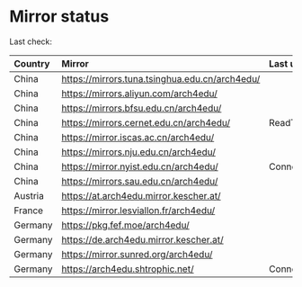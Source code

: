 <script src="./time.js"></script>
# Mirror status
Last check: <script type="text/javascript">localize(1754317887.1797543);</script>

|Country|Mirror|Last update|
|:------|:-----|:----------|
|China|https://mirrors.tuna.tsinghua.edu.cn/arch4edu/|<script type="text/javascript">localize(1754290757);</script>|
|China|https://mirrors.aliyun.com/arch4edu/|<script type="text/javascript">localize(1754290757);</script>|
|China|https://mirrors.bfsu.edu.cn/arch4edu/|<script type="text/javascript">localize(1754290757);</script>|
|China|https://mirrors.cernet.edu.cn/arch4edu/|ReadTimeout|
|China|https://mirror.iscas.ac.cn/arch4edu/|<script type="text/javascript">localize(1754290757);</script>|
|China|https://mirrors.nju.edu.cn/arch4edu/|<script type="text/javascript">localize(1754203694);</script>|
|China|https://mirror.nyist.edu.cn/arch4edu/|ConnectionError|
|China|https://mirrors.sau.edu.cn/arch4edu/|<script type="text/javascript">localize(1754074315);</script>|
|Austria|https://at.arch4edu.mirror.kescher.at/|<script type="text/javascript">localize(1754290757);</script>|
|France|https://mirror.lesviallon.fr/arch4edu/|<script type="text/javascript">localize(1754290757);</script>|
|Germany|https://pkg.fef.moe/arch4edu/|<script type="text/javascript">localize(1754290757);</script>|
|Germany|https://de.arch4edu.mirror.kescher.at/|<script type="text/javascript">localize(1754290757);</script>|
|Germany|https://mirror.sunred.org/arch4edu/|<script type="text/javascript">localize(1754290757);</script>|
|Germany|https://arch4edu.shtrophic.net/|ConnectionError|

<script src="./tablefilter/tablefilter.js"></script>
<script src="./table.js"></script>